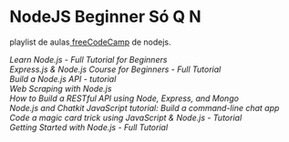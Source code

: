 # **NodeJS Beginner Só Q N**

playlist de aulas[ freeCodeCamp](https://www.youtube.com/playlist?list=PLWKjhJtqVAbmGQoa3vFjeRbRADAOC9drk " freeCodeCamp") de nodejs.


*Learn Node.js - Full Tutorial for Beginners
<br>
Express.js & Node.js Course for Beginners - Full Tutorial
<br>
Build a Node.js API - tutorial
<br>
Web Scraping with Node.js
<br>
How to Build a RESTful API using Node, Express, and Mongo
<br>
Node.js and Chatkit JavaScript tutorial: Build a command-line chat app
<br>
Code a magic card trick using JavaScript & Node.js - Tutorial
<br>
Getting Started with Node.js - Full Tutorial*
